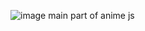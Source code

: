 ![image](https://github.com/Positiveoo1/Anime-js-2-love-/assets/106428934/36743ad1-febb-420a-abec-418452625a79)
main part of anime js 
